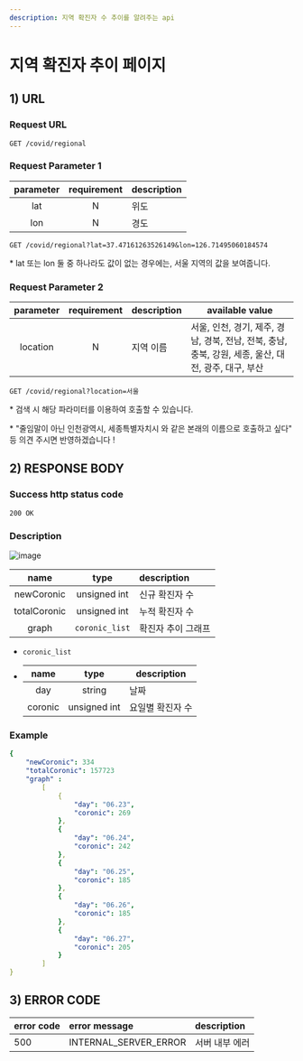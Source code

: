 ```yaml
---
description: 지역 확진자 수 추이를 알려주는 api
---
```


# 지역 확진자 추이 페이지

## 1\) URL

### Request URL

```text
GET /covid/regional
```

### Request Parameter 1

| parameter | requirement | description |
| :-------: | :---------: | ----------- |
|    lat    |      N      | 위도        |
|    lon    |      N      | 경도        |

```
GET /covid/regional?lat=37.47161263526149&lon=126.71495060184574
```

\* lat 또는 lon 둘 중 하나라도 값이 없는 경우에는, 서울 지역의 값을 보여줍니다.

### Request Parameter 2

| parameter | requirement | description | available value                                              |
| :-------: | :---------: | ----------- | ------------------------------------------------------------ |
| location  |      N      | 지역 이름   | 서울, 인천, 경기, 제주, 경남, 경북, 전남, 전북, 충남, 충북, 강원, 세종, 울산, 대전, 광주, 대구, 부산 |

```
GET /covid/regional?location=서울
```

\* 검색 시 해당 파라미터를 이용하여 호출할 수 있습니다.

\* "줄임말이 아닌 인천광역시, 세종특별자치시 와 같은 본래의 이름으로 호출하고 싶다" 등 의견 주시면 반영하겠습니다 !

## 2\) RESPONSE BODY

### Success http status code

`200 OK`

### Description

![image](https://user-images.githubusercontent.com/68107000/124695165-a62dd800-df1d-11eb-92a5-73e2a7613a0d.png)

| name  |      type      | description        |
| :---: | :---: | :---- |
|  newCoronic  |  unsigned int  | 신규 확진자 수     |
| totalCoronic |  unsigned int  | 누적 확진자 수     |
| graph | `coronic_list` | 확진자 추이 그래프 |

- `coronic_list`

- |  name   |     type     | description      |
  | :-----: | :----------: | ---------------- |
  |   day   |    string    | 날짜             |
  | coronic | unsigned int | 요일별 확진자 수 |

### Example

```yaml
{
	"newCoronic": 334
	"totalCoronic": 157723
	"graph" :
		[
			{
				"day": "06.23",
				"coronic": 269
			},
			{
				"day": "06.24",
				"coronic": 242
			},
			{
				"day": "06.25",
				"coronic": 185
			},
			{
				"day": "06.26",
				"coronic": 185
			},
			{
				"day": "06.27",
				"coronic": 205
			}
		]
}
```

## 3\) ERROR CODE

| error code | error message | description |
| :--- | :--- | :--- |
| 500 | INTERNAL\_SERVER\_ERROR | 서버 내부 에러 |



